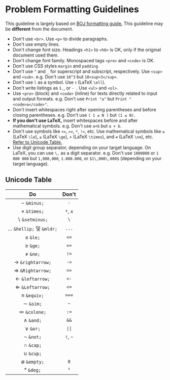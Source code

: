 # Problem Formatting Guidelines

This guideline is largely based on [BOJ formatting guide.](https://stack.acmicpc.net/guide/problem)
This guideline may be **different** from the document.

- Don't use `<br>`. Use `<p>` to divide paragraphs.
- Don't use empty lines.
- Don't change font size. Headings `<h1>` to `<h6>` is OK, only if the original document used them.
- Don't change font family. Monospaced tags `<pre>` and `<code>` is OK.
- Don't use CSS styles `margin` and `padding`
- Don't use `^` and `_` for superscript and subscript, respectively. Use `<sup>` and `<sub>`. e.g. Don't use `10^3` but `10<sup>3</sup>`.
- Don't use `l` as a symbol. Use `ℓ` (LaTeX `\ell`).
- Don't write listings as `1.`, or `- `. Use `<ul>` and `<ol>`.
- Use `<pre>` (block) and `<code>` (inline) for texts directly related to input and output formats.
  e.g. Don't use `Print "a"` but `Print "<code>a</code>"`.
- Don't insert whitespaces right after opening parentheses and before closing parentheses. e.g. Don't use `( 1 ≤ N )` but `(1 ≤ N)`.
- **If you don't use LaTeX,** insert whitespaces before and after mathematical symbols. e.g. Don't use `a+b` but `a + b`.
- Don't use symbols like `<=`, `>=`, `*`, `!=`, etc. Use mathematical symbols like `≤` (LaTeX `\le`),
  `≥` (LaTeX `\ge`), `×` (LaTeX `\times`), and `≠` (LaTeX `\ne`), etc. [Refer to Unicode Table.](#unicode-table)
- Use digit group separator, depending on your target language. On LaTeX, you can use `\,` as a digit separator.
  e.g. Don't use `1000000` or `1 000 000` but `1,000,000`, `1.000.000`, or `$1\,000\,000$` (depending on your target language).

## Unicode Table

|              Do               |  Don't   |
| :---------------------------: | :------: |
|       &minus; `&minus;`       |   `-`    |
|       &times; `&times;`       | `*`, `x` |
|    &setminus; `&setminus;`    |   `\`    |
| &mldr; `&hellip;` 및 `&mldr;` |  `...`   |
|          &le; `&le;`          |   `<=`   |
|          &ge; `&ge;`          |   `>=`   |
|          &ne; `&ne;`          |   `!=`   |
|  &rightarrow; `&rightarrow;`  |   `->`   |
|  &Rightarrow; `&Rightarrow;`  |   `=>`   |
|   &leftarrow; `&leftarrow;`   |   `<-`   |
|   &Leftarrow; `&Leftarrow;`   |   `<=`   |
|       &equiv; `&equiv;`       |  `===`   |
|         &sim; `&sim;`         |   `~`    |
|      &colone; `&colone;`      |   `:=`   |
|         &and; `&and;`         |   `&&`   |
|          &or; `&or;`          |  `\|\|`  |
|         &not; `&not;`         | `!`, `~` |
|         &cap; `&cap;`         |          |
|         &cup; `&cup;`         |          |
|       &empty; `&empty;`       |   `0`    |
|         &deg; `&deg;`         |   `°`    |
